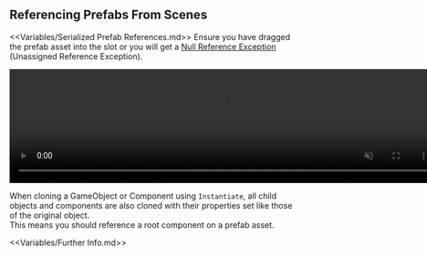 ## Referencing Prefabs From Scenes
<<Variables/Serialized Prefab References.md>>
Ensure you have dragged the prefab asset into the slot or you will get a [Null Reference Exception](../../Common%20Errors/Runtime%20Exceptions/Null%20Reference%20Exception.md) (Unassigned Reference Exception).  

<video width="750" height="200" autoplay loop muted><source type="video/webm" src="https://help.vertx.xyz/Video/prefab-references.webm"></video>

When cloning a GameObject or Component using `Instantiate`, all child objects and components are also cloned with their properties set like those of the original object.  
This means you should reference a root component on a prefab asset.  

<<Variables/Further Info.md>>